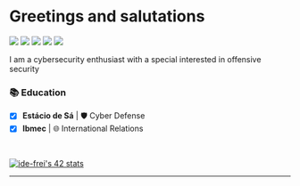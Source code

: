 # Greetings and salutations

<p><a href="https://github.com/igorkcarneiro"><img src="https://img.shields.io/badge/-GitHub-black?style=flat-square&logo=github"></a>
<a href="https://www.linkedin.com/in/igor-carneiro/"><img src="https://img.shields.io/badge/-LinkedIn-blue?style=flat-square&logo=linkedin"></a> 
<a href="mailto:igorcarneiros@pm.me"><img src="https://img.shields.io/badge/-Protonmail-purple?style=flat-square&logo=protonmail"></a> 
<a href="https://api.whatsapp.com/send?phone=21978780401"><img src="https://img.shields.io/badge/-Whatsapp-4CA143?style=flat-square&labelColor=4CA143&logo=whatsapp&logoColor=white"></a>
<a href="https://www.kriari.net"><img src="https://img.shields.io/badge/-my website: kriari.net-088734?style=flat-square"></a></p>

I am a cybersecurity enthusiast with a special interested in offensive security

### 📚 Education
  - [x] <b>Estácio de Sá</b> | 🛡 Cyber Defense
  - [x] <b>Ibmec</b> | :globe_with_meridians: International Relations

<br>

[![ide-frei's 42 stats](https://badge42.vercel.app/api/v2/cl97plb5f00160hmm0aivgkgx/stats?cursusId=21&coalitionId=undefined)](https://github.com/JaeSeoKim/badge42)
  <hr>
